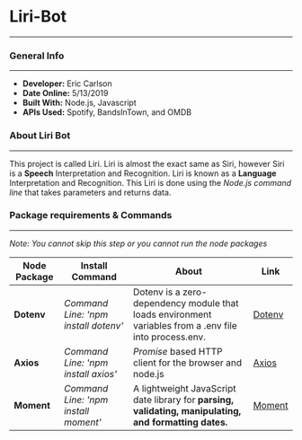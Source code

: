 # Liri-Bot
---
### General Info
---
* **Developer:** Eric Carlson
* **Date Online:** 5/13/2019
* **Built With:** Node.js, Javascript
* **APIs Used:** Spotify, BandsInTown, and OMDB

### About Liri Bot
---
This project is called Liri.  Liri is almost the exact same as Siri, however Siri is a **Speech** Interpretation and Recognition.  Liri is known as a **Language** Interpretation and Recognition.  This Liri is done using the *Node.js command line* that takes parameters and returns data.

### Package requirements & Commands
---
*Note: You cannot skip this step or you cannot run the node packages*

**Node Package** | **Install Command** | **About** | **Link** 
------------ | ------------- | ------------ | -------              
**Dotenv** | *Command Line: 'npm install dotenv'* | Dotenv is a zero-dependency module that loads environment variables from a .env file into process.env. | [Dotenv](https://www.npmjs.com/package/dotenv) 
**Axios** | *Command Line: 'npm install axios'*  | *Promise* based HTTP client for the browser and node.js | [Axios](https://www.npmjs.com/package/axios)
**Moment** | *Command Line: 'npm install moment'* | A lightweight JavaScript date library for **parsing, validating, manipulating, and formatting dates.** | [Moment](https://www.npmjs.com/package/moment)


 
